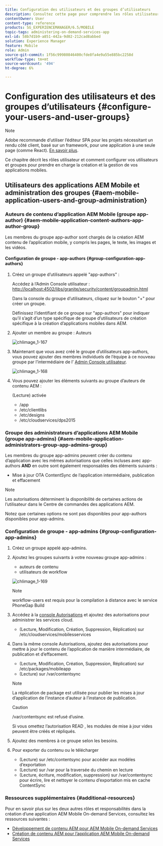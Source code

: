 ```yaml
---
title: Configuration des utilisateurs et des groupes d’utilisateurs
description: Consultez cette page pour comprendre les rôles utilisateur et comment configurer vos utilisateurs et groupes afin de prendre en charge la création et la gestion de votre application mobile On-Demand Services.
contentOwner: User
content-type: reference
products: SG_EXPERIENCEMANAGER/6.5/MOBILE
topic-tags: administering-on-demand-services-app
exl-id: 58b7d1b9-a851-442a-9d02-212cad8abbed
solution: Experience Manager
feature: Mobile
role: Admin
source-git-commit: 1f56c99980846400cfde8fa4e9a55e885bc2258d
workflow-type: tm+mt
source-wordcount: '494'
ht-degree: 6%

---
```


# Configuration des utilisateurs et des groupes d’utilisateurs {#configure-your-users-and-user-groups}

>[!NOTE]
>
>Adobe recommande d’utiliser l’éditeur SPA pour les projets nécessitant un rendu côté client, basé sur un framework, pour une application à une seule page (comme React). [En savoir plus](/help/sites-developing/spa-overview.md).

Ce chapitre décrit les rôles utilisateur et comment configurer vos utilisateurs et groupes pour prendre en charge la création et la gestion de vos applications mobiles.

## Utilisateurs des applications AEM Mobile et administration des groupes {#aem-mobile-application-users-and-group-administration}

### Auteurs de contenu d’application AEM Mobile (groupe app-author) {#aem-mobile-application-content-authors-app-author-group}

Les membres du groupe app-author sont chargés de la création AEM contenu de l’application mobile, y compris les pages, le texte, les images et les vidéos.

#### Configuration de groupe - app-authors {#group-configuration-app-authors}

1. Créez un groupe d’utilisateurs appelé &quot;app-authors&quot; :

   Accédez à l’Admin Console utilisateur : [http://localhost:4502/libs/granite/security/content/groupadmin.html](http://localhost:4502/libs/granite/security/content/groupadmin.html)

   Dans la console du groupe d’utilisateurs, cliquez sur le bouton &quot;+&quot; pour créer un groupe.

   Définissez l’identifiant de ce groupe sur &quot;app-authors&quot; pour indiquer qu’il s’agit d’un type spécifique de groupe d’utilisateurs de création spécifique à la création d’applications mobiles dans AEM.

1. Ajouter un membre au groupe : Auteurs

   ![chlimage_1-167](assets/chlimage_1-167.png)

1. Maintenant que vous avez créé le groupe d’utilisateurs app-authors, vous pouvez ajouter des membres individuels de l’équipe à ce nouveau groupe par l’intermédiaire de l’ [Admin Console utilisateur](http://localhost:4502/libs/granite/security/content/useradmin.md).

   ![chlimage_1-168](assets/chlimage_1-168.png)

1. Vous pouvez ajouter les éléments suivants au groupe d’auteurs de contenu AEM :

   (Lecture) activée

   * /app
   * /etc/clientlibs
   * /etc/designs
   * /etc/cloudservices/dps2015

### Groupe des administrateurs d’applications AEM Mobile (groupe app-admins) {#aem-mobile-application-administrators-group-app-admins-group}

Les membres du groupe app-admins peuvent créer du contenu d’application avec les mêmes autorisations que celles incluses avec app-authors **AND** en outre sont également responsables des éléments suivants :

* Mise à jour OTA ContentSync de l’application intermédiaire, publication et effacement

>[!NOTE]
>
>Les autorisations déterminent la disponibilité de certaines actions de l’utilisateur dans le Centre de commandes des applications AEM.
>
>Notez que certaines options ne sont pas disponibles pour app-authors disponibles pour app-admins.

### Configuration de groupe - app-admins {#group-configuration-app-admins}

1. Créez un groupe appelé app-admins.
1. Ajoutez les groupes suivants à votre nouveau groupe app-admins :

   * auteurs de contenu
   * utilisateurs de workflow

   ![chlimage_1-169](assets/chlimage_1-169.png)

   >[!NOTE]
   >
   >workflow-users est requis pour la compilation à distance avec le service PhoneGap Build

1. Accédez à la [console Autorisations](http://localhost:4502/useradmin) et ajoutez des autorisations pour administrer les services cloud.

   * (Lecture, Modification, Création, Suppression, Réplication) sur /etc/cloudservices/mobilesservices

1. Dans la même console Autorisations, ajoutez des autorisations pour mettre à jour le contenu de l’application de manière intermédiaire, de publication et d’effacement.

   * (Lecture, Modification, Création, Suppression, Réplication) sur /etc/packages/mobileapp
   * (Lecture) sur /var/contentsync

   >[!NOTE]
   >
   >La réplication de package est utilisée pour publier les mises à jour d’application de l’instance d’auteur à l’instance de publication.

   >[!CAUTION]
   >
   >/var/contentsync est refusé d’usine.
   >
   >Si vous omettez l’autorisation READ , les modules de mise à jour vides peuvent être créés et répliqués.

1. Ajoutez des membres à ce groupe selon les besoins.
1. Pour exporter du contenu ou le télécharger

   * (Lecture) sur /etc/contentsync pour accéder aux modèles d’exportation
   * (Lecture) sur /var pour la traversée du chemin en lecture
   * (Lecture, écriture, modification, suppression) sur /var/contentsync pour écrire, lire et nettoyer le contenu d’exportation mis en cache ContentSync

### Ressources supplémentaires {#additional-resources}

Pour en savoir plus sur les deux autres rôles et responsabilités dans la création d’une application AEM Mobile On-demand Services, consultez les ressources suivantes :

* [Développement de contenu AEM pour AEM Mobile On-demand Services](/help/mobile/aem-mobile-on-demand.md)
* [Création de contenu AEM pour l’application AEM Mobile On-demand Services](/help/mobile/mobile-apps-ondemand.md)
